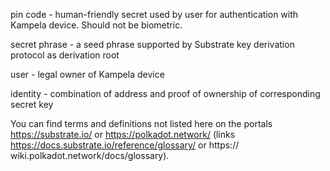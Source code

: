 pin code - human-friendly secret used by user for authentication with Kampela device. Should not be biometric.

secret phrase - a seed phrase supported by Substrate key derivation protocol as derivation root

user - legal owner of Kampela device

identity - combination of address and proof of ownership of corresponding secret key

You can find terms and definitions not listed here on the portals https://substrate.io/ or https://polkadot.network/ (links https://docs.substrate.io/reference/glossary/ or https:// wiki.polkadot.network/docs/glossary).
